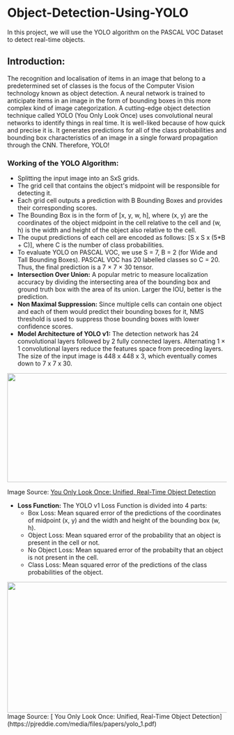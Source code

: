 # Object-Detection-Using-YOLO
In this project, we will use the YOLO algorithm on the PASCAL VOC Dataset to detect real-time objects.

## Introduction:
The recognition and localisation of items in an image that belong to a predetermined set of classes is the focus of the Computer Vision technology known as object detection. A neural network is trained to anticipate items in an image in the form of bounding boxes in this more complex kind of image categorization. A cutting-edge object detection technique called YOLO (You Only Look Once) uses convolutional neural networks to identify things in real time. It is well-liked because of how quick and precise it is. It generates predictions for all of the class probabilities and bounding box characteristics of an image in a single forward propagation through the CNN. Therefore, YOLO!

### Working of the YOLO Algorithm:
* Splitting the input image into an SxS grids.
* The grid cell that contains the object's midpoint will be responsible for detecting it.
* Each grid cell outputs a prediction with B Bounding Boxes and provides their corresponding scores.
* The Bounding Box is in the form of [x, y, w, h], where (x, y) are the coordinates of the object midpoint in the cell relative to the cell and (w, h) is the width and height of the object also relative to the cell.
* The ouput predictions of each cell are encoded as follows: [S x S x (5*B + C)], where C is the number of class probabilities.
* To evaluate YOLO on PASCAL VOC, we use S = 7, B = 2 (for Wide and Tall Bounding Boxes). PASCAL VOC has 20 labelled classes so C = 20. Thus, the final prediction is a 7 × 7 × 30 tensor.
* **Intersection Over Union:** A popular metric to measure localization accuracy by dividing the intersecting area of the bounding box and ground truth box with the area of its union. Larger the IOU, better is the prediction.
* **Non Maximal Suppression:** Since multiple cells can contain one object and each of them would predict their bounding boxes for it, NMS threshold is used to suppress those bounding boxes with lower confidence scores.
* **Model Architecture of YOLO v1:** The detection network has 24 convolutional layers followed by 2 fully connected layers. Alternating 1 × 1 convolutional layers reduce the features space from preceding layers. The size of the input image is 448 x 448 x 3, which eventually comes down to 7 x 7 x 30.

<img src="https://user-images.githubusercontent.com/88222317/185391657-8acd2b08-3622-4a24-a66a-d49f7509321e.png" width="600" height="250" />

Image Source: [ You Only Look Once: Unified, Real-Time Object Detection](https://pjreddie.com/media/files/papers/yolo_1.pdf)

* **Loss Function:** The  YOLO v1 Loss Function is divided into 4 parts:
  * Box Loss: Mean squared error of the predictions of the coordinates of midpoint (x, y) and the width and height of the bounding box (w, h).
  * Object Loss: Mean squared error of the probability that an object is present in the cell or not.
  * No Object Loss: Mean squared error of the probabilty that an object is not present in the cell.
  * Class Loss: Mean squared error of the predictions of the class probabilities of the object.
  
  
<img src="https://user-images.githubusercontent.com/88222317/185396853-058b5ae3-3b34-435d-bd3c-d0d8fa5b313b.png" width="600" height="300" />
Image Source: [ You Only Look Once: Unified, Real-Time Object Detection](https://pjreddie.com/media/files/papers/yolo_1.pdf)
  



